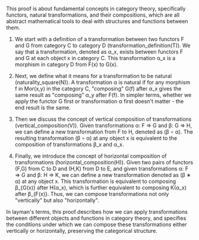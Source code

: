 This proof is about fundamental concepts in category theory, specifically functors, natural transformations, and their compositions, which are all abstract mathematical tools to deal with structures and functions between them.

1. We start with a definition of a transformation between two functors F and G from category C to category D (transformation_definition(T)). We say that a transformation, denoted as α_x, exists between functors F and G at each object x in category C. This transformation α_x is a morphism in category D from F(x) to G(x). 

2. Next, we define what it means for a transformation to be natural (naturality_square(N)). A transformation α is natural if for any morphism f in Mor(x,y) in the category C, "composing" G(f) after α_x gives the same result as "composing" α_y after F(f). In simpler terms, whether we apply the functor G first or transformation α first doesn't matter - the end result is the same.

3. Then we discuss the concept of vertical composition of transformations (vertical_composition(V)). Given transformations α: F ⇒ G and β: G ⇒ H, we can define a new transformation from F to H, denoted as (β ∘ α). The resulting transformation (β ∘ α) at any object x is equivalent to the composition of transformations β_x and α_x. 

4. Finally, we introduce the concept of horizontal composition of transformations (horizontal_composition(H)). Given two pairs of functors (F,G) from C to D and (H,K) from D to E, and given transformations α: F ⇒ G and β: H ⇒ K, we can define a new transformation denoted as (β ∗ α) at any object x. This transformation is equivalent to composing β_{G(x)} after H(α_x), which is further equivalent to composing K(α_x) after β_{F(x)}. Thus, we can compose transformations not only "vertically" but also "horizontally". 

In layman's terms, this proof describes how we can apply transformations between different objects and functions in category theory, and specifies the conditions under which we can compose these transformations either vertically or horizontally, preserving the categorical structure.